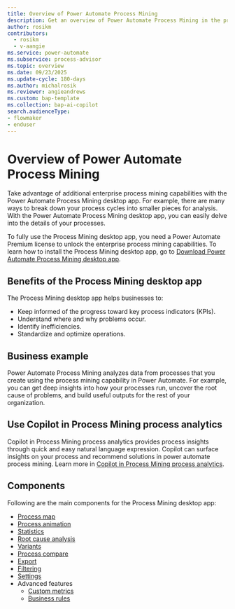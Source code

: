 ```yaml
---
title: Overview of Power Automate Process Mining
description: Get an overview of Power Automate Process Mining in the process mining capability.
author: rosikm
contributors:
  - rosikm
  - v-aangie
ms.service: power-automate
ms.subservice: process-advisor
ms.topic: overview
ms.date: 09/23/2025
ms.update-cycle: 180-days
ms.author: michalrosik
ms.reviewer: angieandrews
ms.custom: bap-template
ms.collection: bap-ai-copilot
search.audienceType:
- flowmaker
- enduser
---
```


# Overview of Power Automate Process Mining

Take advantage of additional enterprise process mining capabilities with the Power Automate Process Mining desktop app. For example, there are many ways to break down your process cycles into smaller pieces for analysis. With the Power Automate Process Mining desktop app, you can easily delve into the details of your processes.

To fully use the Process Mining desktop app, you need a Power Automate Premium license to unlock the enterprise process mining capabilities. To learn how to install the Process Mining desktop app, go to [Download Power Automate Process Mining desktop app](how-to-start-with-minit-desktop-application.md).

## Benefits of the Process Mining desktop app

The Process Mining desktop app helps businesses to:

- Keep informed of the progress toward key process indicators (KPIs).
- Understand where and why problems occur.
- Identify inefficiencies.
- Standardize and optimize operations.

## Business example

Power Automate Process Mining analyzes data from processes that you create using the process mining capability in Power Automate. For example, you can get deep insights into how your processes run, uncover the root cause of problems, and build useful outputs for the rest of your organization.

## Use Copilot in Process Mining process analytics

Copilot in Process Mining process analytics provides process insights through quick and easy natural language expression. Copilot can surface insights on your process and recommend solutions in power automate process mining. Learn more in [Copilot in Process Mining process analytics](../process-mining-copilot-in-process-analytics.md).

## Components

Following are the main components for the Process Mining desktop app:

- [Process map](process-map.md)
- [Process animation](process-animation.md)
- [Statistics](statistics.md)
- [Root cause analysis](root-cause-analysis-overview.md)
- [Variants](variants.md)
- [Process compare](process-compare-compliance.md)
- [Export](export.md)
- [Filtering](filtering.md)
- [Settings](settings.md)
- Advanced features
    - [Custom metrics](custom-metrics.md)
    - [Business rules](business-rules.md)

